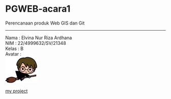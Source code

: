 # PGWEB-acara1
Perencanaan produk Web GIS dan Git  
___
Nama    : Elvina Nur Riza Ardhana  
NIM     : 22/4999632/SV/21348   
Kelas   : B   
Avatar  :  
<img src= "image/harry.png" width="100">

[my project](https://arcg.is/jbbSq)
